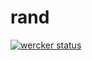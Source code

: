 rand
====
[![wercker status](https://app.wercker.com/status/45a93e31e176c510efe28c1b6ed580ce/m/ "wercker status")](https://app.wercker.com/project/bykey/45a93e31e176c510efe28c1b6ed580ce)
